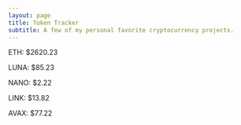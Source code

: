 ```yaml
---
layout: page
title: Token Tracker
subtitle: A few of my personal favorite cryptocurrency projects.
---
```


<!--BEGINCRYPTOINPUT-->
ETH: $2620.23

LUNA: $85.23

NANO: $2.22

LINK: $13.82

AVAX: $77.22

<!--ENDCRYPTOINPUT-->
